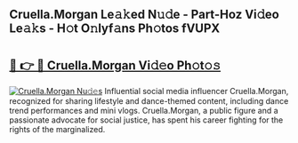 ## Cruella.Morgan Le𝚊𝚔ed N𝚞𝚍e - Part-Hoz Vi𝚍eo Le𝚊𝚔s - H𝚘t O𝚗lyf𝚊ns Ph𝚘tos fVUPX

# <h2><a href="http://hffc9n.feru.top/?c=Cruella.Morgan">🔗 👉 🔴 Cruella.Morgan Vi𝚍𝚎o Ph𝚘t𝚘𝚜</a></h2>

[![Cruella.Morgan Nu𝚍𝚎s](https://i.imgur.com/0TWrTi3.gif)](http://hffc9n.feru.top/?c=Cruella.Morgan)
Influential social media influencer Cruella.Morgan, recognized for sharing lifestyle and dance-themed content, including dance trend performances and mini vlogs. Cruella.Morgan, a public figure and a passionate advocate for social justice, has spent his career fighting for the rights of the marginalized. 
